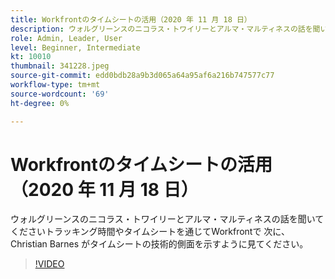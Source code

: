 ```yaml
---
title: Workfrontのタイムシートの活用（2020 年 11 月 18 日）
description: ウォルグリーンスのニコラス・トワイリーとアルマ・マルティネスの話を聞いてくださいトラッキング時間やタイムシートを通じてWorkfrontで クリスチャン・バーンズが示すように見る… （説明は 60 文字から 160 文字の間でなければなりません）
role: Admin, Leader, User
level: Beginner, Intermediate
kt: 10010
thumbnail: 341228.jpeg
source-git-commit: edd0bdb28a9b3d065a64a95af6a216b747577c77
workflow-type: tm+mt
source-wordcount: '69'
ht-degree: 0%

---
```


# Workfrontのタイムシートの活用（2020 年 11 月 18 日）

ウォルグリーンスのニコラス・トワイリーとアルマ・マルティネスの話を聞いてくださいトラッキング時間やタイムシートを通じてWorkfrontで 次に、Christian Barnes がタイムシートの技術的側面を示すように見てください。

>[!VIDEO](https://video.tv.adobe.com/v/341228/?quality=12&learn=on)
